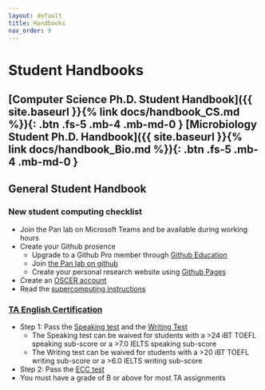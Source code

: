 ```yaml
---
layout: default
title: Handbooks
nav_order: 9
---
```



# Student Handbooks

## [Computer Science Ph.D. Student Handbook]({{ site.baseurl }}{% link docs/handbook_CS.md %}){: .btn .fs-5 .mb-4 .mb-md-0 } [Microbiology Student Ph.D. Handbook]({{ site.baseurl }}{% link docs/handbook_Bio.md %}){: .btn .fs-5 .mb-4 .mb-md-0 }

## General Student Handbook

### New student computing checklist
  - Join the Pan lab on Microsoft Teams and be available during working hours
  - Create your Github prosence
     - Upgrade to a Github Pro member through [Github Education](https://education.github.com/benefits)
     - Join [the Pan lab on github](https://github.com/thepanlab)
     - Create your personal research website using [Github Pages](https://pages.github.com/)
  - Create an [OSCER account](https://www.ou.edu/oscer/getting_started/getting_started_account)
  - Read the [supercomputing instructions](https://github.com/thepanlab/supercomputers)

### [TA English Certification](http://www.ou.edu/gradcollege/current-students/etcs/certification)
  - Step 1: Pass the [Speaking test](http://www.ou.edu/gradcollege/current-students/etcs/assessments/screening-test#speak) and the [Writing Test](http://www.ou.edu/gradcollege/current-students/etcs/assessments/screening-test#write)
     - The Speaking test can be waived for students with a >24 iBT TOEFL speaking sub-score or a >7.0 IELTS speaking sub-score
     - The Writing test can be waived for students with a >20 iBT TOEFL writing sub-score or a >6.0 IELTS writing sub-score
  - Step 2: Pass the [ECC test](http://www.ou.edu/gradcollege/current-students/etcs/assessments/ecc-test)
  - You must have a grade of B or above for most TA assignments

